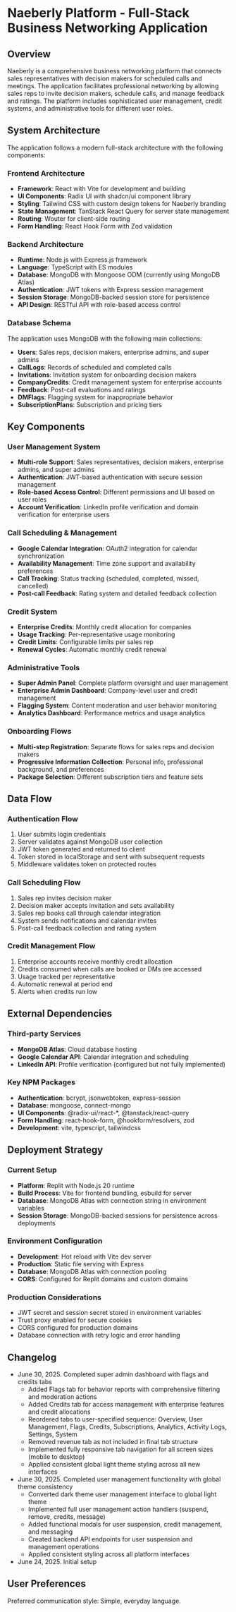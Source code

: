 # Naeberly Platform - Full-Stack Business Networking Application

## Overview

Naeberly is a comprehensive business networking platform that connects sales representatives with decision makers for scheduled calls and meetings. The application facilitates professional networking by allowing sales reps to invite decision makers, schedule calls, and manage feedback and ratings. The platform includes sophisticated user management, credit systems, and administrative tools for different user roles.

## System Architecture

The application follows a modern full-stack architecture with the following components:

### Frontend Architecture
- **Framework**: React with Vite for development and building
- **UI Components**: Radix UI with shadcn/ui component library
- **Styling**: Tailwind CSS with custom design tokens for Naeberly branding
- **State Management**: TanStack React Query for server state management
- **Routing**: Wouter for client-side routing
- **Form Handling**: React Hook Form with Zod validation

### Backend Architecture
- **Runtime**: Node.js with Express.js framework
- **Language**: TypeScript with ES modules
- **Database**: MongoDB with Mongoose ODM (currently using MongoDB Atlas)
- **Authentication**: JWT tokens with Express session management
- **Session Storage**: MongoDB-backed session store for persistence
- **API Design**: RESTful API with role-based access control

### Database Schema
The application uses MongoDB with the following main collections:
- **Users**: Sales reps, decision makers, enterprise admins, and super admins
- **CallLogs**: Records of scheduled and completed calls
- **Invitations**: Invitation system for onboarding decision makers
- **CompanyCredits**: Credit management system for enterprise accounts
- **Feedback**: Post-call evaluations and ratings
- **DMFlags**: Flagging system for inappropriate behavior
- **SubscriptionPlans**: Subscription and pricing tiers

## Key Components

### User Management System
- **Multi-role Support**: Sales representatives, decision makers, enterprise admins, and super admins
- **Authentication**: JWT-based authentication with secure session management
- **Role-based Access Control**: Different permissions and UI based on user roles
- **Account Verification**: LinkedIn profile verification and domain verification for enterprise users

### Call Scheduling & Management
- **Google Calendar Integration**: OAuth2 integration for calendar synchronization
- **Availability Management**: Time zone support and availability preferences
- **Call Tracking**: Status tracking (scheduled, completed, missed, cancelled)
- **Post-call Feedback**: Rating system and detailed feedback collection

### Credit System
- **Enterprise Credits**: Monthly credit allocation for companies
- **Usage Tracking**: Per-representative usage monitoring
- **Credit Limits**: Configurable limits per sales rep
- **Renewal Cycles**: Automatic monthly credit renewal

### Administrative Tools
- **Super Admin Panel**: Complete platform oversight and user management
- **Enterprise Admin Dashboard**: Company-level user and credit management
- **Flagging System**: Content moderation and user behavior monitoring
- **Analytics Dashboard**: Performance metrics and usage analytics

### Onboarding Flows
- **Multi-step Registration**: Separate flows for sales reps and decision makers
- **Progressive Information Collection**: Personal info, professional background, and preferences
- **Package Selection**: Different subscription tiers and feature sets

## Data Flow

### Authentication Flow
1. User submits login credentials
2. Server validates against MongoDB user collection
3. JWT token generated and returned to client
4. Token stored in localStorage and sent with subsequent requests
5. Middleware validates token on protected routes

### Call Scheduling Flow
1. Sales rep invites decision maker
2. Decision maker accepts invitation and sets availability
3. Sales rep books call through calendar integration
4. System sends notifications and calendar invites
5. Post-call feedback collection and rating system

### Credit Management Flow
1. Enterprise accounts receive monthly credit allocation
2. Credits consumed when calls are booked or DMs are accessed
3. Usage tracked per representative
4. Automatic renewal at period end
5. Alerts when credits run low

## External Dependencies

### Third-party Services
- **MongoDB Atlas**: Cloud database hosting
- **Google Calendar API**: Calendar integration and scheduling
- **LinkedIn API**: Profile verification (configured but not fully implemented)

### Key NPM Packages
- **Authentication**: bcrypt, jsonwebtoken, express-session
- **Database**: mongoose, connect-mongo
- **UI Components**: @radix-ui/react-*, @tanstack/react-query
- **Form Handling**: react-hook-form, @hookform/resolvers, zod
- **Development**: vite, typescript, tailwindcss

## Deployment Strategy

### Current Setup
- **Platform**: Replit with Node.js 20 runtime
- **Build Process**: Vite for frontend bundling, esbuild for server
- **Database**: MongoDB Atlas with connection string in environment variables
- **Session Storage**: MongoDB-backed sessions for persistence across deployments

### Environment Configuration
- **Development**: Hot reload with Vite dev server
- **Production**: Static file serving with Express
- **Database**: MongoDB Atlas with connection pooling
- **CORS**: Configured for Replit domains and custom domains

### Production Considerations
- JWT secret and session secret stored in environment variables
- Trust proxy enabled for secure cookies
- CORS configured for production domains
- Database connection with retry logic and error handling

## Changelog

- June 30, 2025. Completed super admin dashboard with flags and credits tabs
  - Added Flags tab for behavior reports with comprehensive filtering and moderation actions
  - Added Credits tab for access management with enterprise features and credit allocations
  - Reordered tabs to user-specified sequence: Overview, User Management, Flags, Credits, Subscriptions, Analytics, Activity Logs, Settings, System
  - Removed revenue tab as not included in final tab structure
  - Implemented fully responsive tab navigation for all screen sizes (mobile to desktop)
  - Applied consistent global light theme styling across all new interfaces
- June 30, 2025. Completed user management functionality with global theme consistency
  - Converted dark theme user management interface to global light theme
  - Implemented full user management action handlers (suspend, remove, credits, message)
  - Added functional modals for user suspension, credit management, and messaging
  - Created backend API endpoints for user suspension and management operations
  - Applied consistent styling across all platform interfaces
- June 24, 2025. Initial setup

## User Preferences

Preferred communication style: Simple, everyday language.